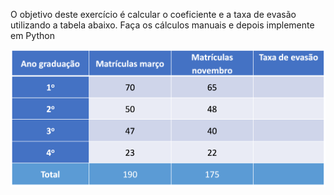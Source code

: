 O objetivo deste exercício é calcular o coeficiente e a taxa de evasão utilizando a tabela abaixo. Faça os cálculos manuais e depois implemente em Python

![tabela do exercício](exercicio.png)